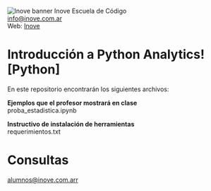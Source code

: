 ![Inove banner](/inove.jpg)
Inove Escuela de Código\
info@inove.com.ar\
Web: [Inove](http://inove.com.ar)

# Introducción a Python Analytics! [Python]
En este repositorio encontrarán los siguientes archivos:

__Ejemplos que el profesor mostrará en clase__\
proba_estadistica.ipynb

__Instructivo de instalación de herramientas__\
requerimientos.txt

# Consultas
alumnos@inove.com.arr


